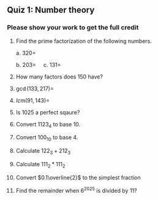 ## Quiz 1: Number theory

### Please show your work to get the full credit

1. Find the prime factorization of the following numbers.


    a. $320=$
&nbsp;
&nbsp;

    b. $203=$
&nbsp;
&nbsp;
    c. $131=$
&nbsp;
&nbsp;

2. How many factors does $150$ have?
&nbsp;
&nbsp;
&nbsp;
&nbsp;

3. $\gcd(133,217)=$
&nbsp;
&nbsp;
&nbsp;
&nbsp;

3. $lcm(91,143)=$
&nbsp;
&nbsp;
&nbsp;
&nbsp;

4. Is $1025$ a perfect sqaure?
&nbsp;
&nbsp;
&nbsp;
&nbsp;

5. Convert $1123_4$ to base $10$.
&nbsp;
&nbsp;
&nbsp;
&nbsp;

6. Convert $100_{10}$ to base $4$.
&nbsp;
&nbsp;
&nbsp;
&nbsp;

7. Calculate $122_3+212_3$
&nbsp;
&nbsp;
&nbsp;
&nbsp;

7. Calculate $111_2*111_2$
&nbsp;
&nbsp;
&nbsp;
&nbsp;

6. Convert $0.1\overline{2}$ to the simplest fraction
&nbsp;
&nbsp;
&nbsp;
&nbsp;

5. Find the remainder when $6^{2025}$ is divided by $11$? 
&nbsp;
&nbsp;
&nbsp;
&nbsp;